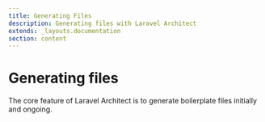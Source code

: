 ```yaml
---
title: Generating Files
description: Generating files with Laravel Architect
extends: _layouts.documentation
section: content
---
```


# Generating files 
The core feature of Laravel Architect is to generate boilerplate files initially and ongoing.
